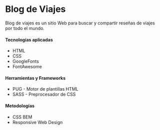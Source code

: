 # Blog de Viajes
Blog de viajes es un sitio Web para buscar y compartir reseñas de viajes por todo el mundo.

#### Tecnologías aplicadas
- HTML
- CSS
- GoogleFonts
- FontAwesome

#### Herramientas y Frameworks
- PUG - Motor de plantillas HTML
- SASS - Preprocesador de CSS

#### Metodologías
- CSS BEM
- Responsive Web Design
